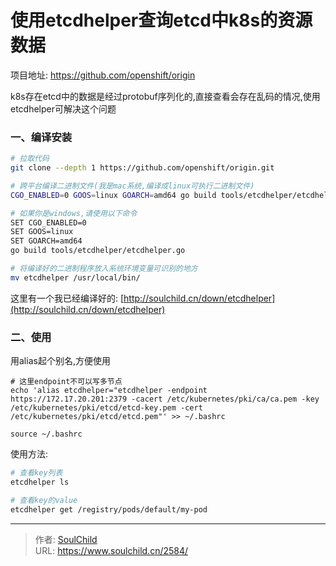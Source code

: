 # 使用etcdhelper查询etcd中k8s的资源数据

<!--more-->
项目地址: https://github.com/openshift/origin

k8s存在etcd中的数据是经过protobuf序列化的,直接查看会存在乱码的情况,使用etcdhelper可解决这个问题

### 一、编译安装
```bash
# 拉取代码
git clone --depth 1 https://github.com/openshift/origin.git

# 跨平台编译二进制文件(我是mac系统,编译成linux可执行二进制文件)
CGO_ENABLED=0 GOOS=linux GOARCH=amd64 go build tools/etcdhelper/etcdhelper.go

# 如果你是windows,请使用以下命令
SET CGO_ENABLED=0
SET GOOS=linux
SET GOARCH=amd64
go build tools/etcdhelper/etcdhelper.go

# 将编译好的二进制程序放入系统环境变量可识别的地方
mv etcdhelper /usr/local/bin/
```

这里有一个我已经编译好的: [http://soulchild.cn/down/etcdhelper](http://soulchild.cn/down/etcdhelper)


### 二、使用
用alias起个别名,方便使用
```
# 这里endpoint不可以写多节点
echo 'alias etcdhelper="etcdhelper -endpoint https://172.17.20.201:2379 -cacert /etc/kubernetes/pki/ca/ca.pem -key /etc/kubernetes/pki/etcd/etcd-key.pem -cert /etc/kubernetes/pki/etcd/etcd.pem"' >> ~/.bashrc

source ~/.bashrc
```

使用方法:
```bash
# 查看key列表
etcdhelper ls

# 查看key的value
etcdhelper get /registry/pods/default/my-pod
```


---

> 作者: [SoulChild](https://www.soulchild.cn)  
> URL: https://www.soulchild.cn/2584/  

